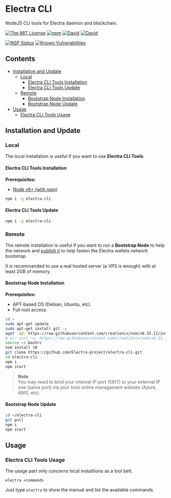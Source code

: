 # Electra CLI

NodeJS CLI tools for Electra daemon and blockchain.

[![The MIT License](https://img.shields.io/badge/license-MIT-orange.svg?style=flat-square)](http://opensource.org/licenses/MIT)
[![npm](https://img.shields.io/npm/v/electra-cli.svg?style=flat-square)](https://www.npmjs.com/package/electra-cli)
[![David](https://img.shields.io/david/Electra-project/electra-cli.svg?style=flat-square)](https://david-dm.org/Electra-project/electra-cli)
[![David](https://img.shields.io/david/dev/Electra-project/electra-cli.svg?style=flat-square)](https://david-dm.org/InspiredBeings/electra-cli)

[![NSP Status](https://nodesecurity.io/orgs/electra-project/projects/60adf17a-da9b-467c-96ef-84ae7e4280b6/badge)](https://nodesecurity.io/orgs/electra-project/projects/60adf17a-da9b-467c-96ef-84ae7e4280b6)
[![Known Vulnerabilities](https://snyk.io/test/github/Electra-project/electra-cli/badge.svg)](https://snyk.io/test/github/Electra-project/electra-cli)

## Contents

- [Installation and Update](#installation-and-update)
  - [Local](#local)
    - [Electra CLI Tools Installation](#electra-cli-tools-installation)
    - [Electra CLI Tools Update](#electra-cli-tools-update)
  - [Remote](#remote)
    - [Bootstrap Node Installation](#bootstrap-node-installation)
    - [Bootstrap Node Update](#bootstrap-node-update)
- [Usage](#usage)
  - [Electra CLI Tools Usage](#electra-cli-tools-usage)

## Installation and Update

### Local

The local installation is useful if you want to use **Electra CLI Tools**.

#### Electra CLI Tools Installation

**Prerequisites:**
- [Node v8+ (with npm)](https://nodejs.org)

```bash
npm i -g electra-cli
```

#### Electra CLI Tools Update

```bash
npm i -g electra-cli
```

### Remote

The remote installation is useful if you want to run a **Bootstrap Node** to help the network and [publish it](https://stats.uptimerobot.com/YykwxtXwq) to help fasten the Electra wallets network bootstrap.

It is recommanded to use a real hosted server (a VPS is enough) with at least 2GB of memory.

#### Bootstrap Node Installation

**Prerequisites:**
- APT-based OS (Debian, Ubuntu, etc).
- Full root access.

```bash
cd ~
sudo apt-get update
sudo apt-get install git -y
wget -qO- https://raw.githubusercontent.com/creationix/nvm/v0.33.11/install.sh | bash
# or: curl -o- https://raw.githubusercontent.com/creationix/nvm/v0.33.11/install.sh | bash
source ~/.bashrc
nvm install 10
git clone https://github.com/Electra-project/electra-cli.git
cd electra-cli
npm i
npm start
```

> **Note**<br>
> You may need to bind your internal IP port (5817) to your external IP one (same port) via your host online management website (Azure, AWS, etc).

#### Bootstrap Node Update

```bash
cd ~/electra-cli
git pull
npm i
npm start
```

## Usage

### Electra CLI Tools Usage

The usage part only concerns local installtions as a tool belt.

    electra <command>

Just type `electra` to show the manual and list the available commands.
